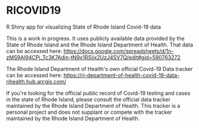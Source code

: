 # RICOVID19
R Shiny app for visualizing State of Rhode Island Covid-19 data

This is a work in progress. It uses publicly available data provided by the State of Rhode Island and the 
Rhode Island Department of Health. That data can be accessed here: 
https://docs.google.com/spreadsheets/d/1n-zMS9Al94CPj_Tc3K7Adin-tN9x1RSjjx2UzJ4SV7Q/edit#gid=590763272

The Rhode Island Department of Health's own official Covid-19 Data tracker can be accessed here:
https://ri-department-of-health-covid-19-data-rihealth.hub.arcgis.com/

If you're looking for the official public record of Covid-19 testing and cases in the state of Rhode Island, 
please consult the official data tracker maintained by the Rhode Island Department of Health. This tracker is a personal 
project and does not supplant or compete with the tracker maintained by the Rhode Island Department of Health. 
